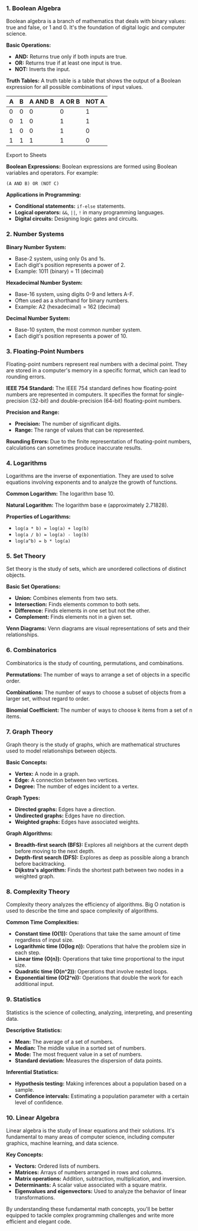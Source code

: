 ### 1. Boolean Algebra

Boolean algebra is a branch of mathematics that deals with binary values: true and false, or 1 and 0. It's the foundation of digital logic and computer science.

**Basic Operations:**

- **AND:** Returns true only if both inputs are true.
- **OR:** Returns true if at least one input is true.
- **NOT:** Inverts the input.

**Truth Tables:** A truth table is a table that shows the output of a Boolean expression for all possible combinations of input values.

| A    | B    | A AND B | A OR B | NOT A |
| ---- | ---- | ------- | ------ | ----- |
| 0    | 0    | 0       | 0      | 1     |
| 0    | 1    | 0       | 1      | 1     |
| 1    | 0    | 0       | 1      | 0     |
| 1    | 1    | 1       | 1      | 0     |

Export to Sheets

**Boolean Expressions:** Boolean expressions are formed using Boolean variables and operators. For example:

```
(A AND B) OR (NOT C)
```

**Applications in Programming:**

- **Conditional statements:** `if-else` statements.
- **Logical operators:** `&&`, `||`, `!` in many programming languages.
- **Digital circuits:** Designing logic gates and circuits.

### 2. Number Systems

**Binary Number System:**

- Base-2 system, using only 0s and 1s.
- Each digit's position represents a power of 2.
- Example: 1011 (binary) = 11 (decimal)

**Hexadecimal Number System:**

- Base-16 system, using digits 0-9 and letters A-F.
- Often used as a shorthand for binary numbers.
- Example: A2 (hexadecimal) = 162 (decimal)

**Decimal Number System:**

- Base-10 system, the most common number system.
- Each digit's position represents a power of 10.

### 3. Floating-Point Numbers

Floating-point numbers represent real numbers with a decimal point. They are stored in a computer's memory in a specific format, which can lead to rounding errors.

**IEEE 754 Standard:** The IEEE 754 standard defines how floating-point numbers are represented in computers. It specifies the format for single-precision (32-bit) and double-precision (64-bit) floating-point numbers.

**Precision and Range:**

- **Precision:** The number of significant digits.
- **Range:** The range of values that can be represented.

**Rounding Errors:** Due to the finite representation of floating-point numbers, calculations can sometimes produce inaccurate results.

### 4. Logarithms

Logarithms are the inverse of exponentiation. They are used to solve equations involving exponents and to analyze the growth of functions.

**Common Logarithm:** The logarithm base 10.

**Natural Logarithm:** The logarithm base e (approximately 2.71828).

**Properties of Logarithms:**

- `log(a * b) = log(a) + log(b)`
- `log(a / b) = log(a) - log(b)`
- `log(a^b) = b * log(a)`

### 5. Set Theory

Set theory is the study of sets, which are unordered collections of distinct objects.

**Basic Set Operations:**

- **Union:** Combines elements from two sets.
- **Intersection:** Finds elements common to both sets.
- **Difference:** Finds elements in one set but not the other.
- **Complement:** Finds elements not in a given set.

**Venn Diagrams:** Venn diagrams are visual representations of sets and their relationships.

### 6. Combinatorics

Combinatorics is the study of counting, permutations, and combinations.

**Permutations:** The number of ways to arrange a set of objects in a specific order.

**Combinations:** The number of ways to choose a subset of objects from a larger set, without regard to order.

**Binomial Coefficient:** The number of ways to choose k items from a set of n items.

### 7. Graph Theory

Graph theory is the study of graphs, which are mathematical structures used to model relationships between objects.

**Basic Concepts:**

- **Vertex:** A node in a graph.
- **Edge:** A connection between two vertices.
- **Degree:** The number of edges incident to a vertex.

**Graph Types:**

- **Directed graphs:** Edges have a direction.
- **Undirected graphs:** Edges have no direction.
- **Weighted graphs:** Edges have associated weights.

**Graph Algorithms:**

- **Breadth-first search (BFS):** Explores all neighbors at the current depth before moving to the next depth.
- **Depth-first search (DFS):** Explores as deep as possible along a branch before backtracking.
- **Dijkstra's algorithm:** Finds the shortest path between two nodes in a weighted graph.

### 8. Complexity Theory

Complexity theory analyzes the efficiency of algorithms. Big O notation is used to describe the time and space complexity of algorithms.

**Common Time Complexities:**

- **Constant time (O(1)):** Operations that take the same amount of time regardless of input size.
- **Logarithmic time (O(log n)):** Operations that halve the problem size in each step.
- **Linear time (O(n)):** Operations that take time proportional to the input size.
- **Quadratic time (O(n^2)):** Operations that involve nested loops.
- **Exponential time (O(2^n)):** Operations that double the work for each additional input.

### 9. Statistics

Statistics is the science of collecting, analyzing, interpreting, and presenting data.

**Descriptive Statistics:**

- **Mean:** The average of a set of numbers.
- **Median:** The middle value in a sorted set of numbers.
- **Mode:** The most frequent value in a set of numbers.
- **Standard deviation:** Measures the dispersion of data points.

**Inferential Statistics:**

- **Hypothesis testing:** Making inferences about a population based on a sample.
- **Confidence intervals:** Estimating a population parameter with a certain level of confidence.

### 10. Linear Algebra

Linear algebra is the study of linear equations and their solutions. It's fundamental to many areas of computer science, including computer graphics, machine learning, and data science.

**Key Concepts:**

- **Vectors:** Ordered lists of numbers.
- **Matrices:** Arrays of numbers arranged in rows and columns.
- **Matrix operations:** Addition, subtraction, multiplication, and inversion.
- **Determinants:** A scalar value associated with a square matrix.
- **Eigenvalues and eigenvectors:** Used to analyze the behavior of linear transformations.

By understanding these fundamental math concepts, you'll be better equipped to tackle complex programming challenges and write more efficient and elegant code.
